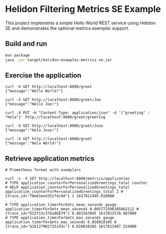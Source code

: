# Helidon Filtering Metrics SE Example

This project implements a simple Hello World REST service using Helidon SE and demonstrates the 
optional metrics exemplar support.

## Build and run

```bash
mvn package
java -jar target/helidon-examples-metrics-se.jar
```

## Exercise the application

```
curl -X GET http://localhost:8080/greet
{"message":"Hello World!"}

curl -X GET http://localhost:8080/greet/Joe
{"message":"Hello Joe!"}

curl -X PUT -H "Content-Type: application/json" -d '{"greeting" : "Hola"}' http://localhost:8080/greet/greeting

curl -X GET http://localhost:8080/greet/Jose
{"message":"Hola Jose!"}

curl -X GET http://localhost:8080/greet          
{"message":"Hola World!"}
```

## Retrieve application metrics

```
# Prometheus format with exemplars

curl -s -X GET http://localhost:8080/metrics/application
# TYPE application_counterForPersonalizedGreetings_total counter
# HELP application_counterForPersonalizedGreetings_total 
application_counterForPersonalizedGreetings_total 2 # {trace_id="78e61eed351f4c9d"} 1 1617812495.016000
. . .
# TYPE application_timerForGets_mean_seconds gauge
application_timerForGets_mean_seconds 0.005772598385062112 # {trace_id="b22f13c37ba8b879"} 0.001563945 1617812578.687000
# TYPE application_timerForGets_max_seconds gauge
application_timerForGets_max_seconds 0.028018165 # {trace_id="a1b127002725143c"} 0.028018165 1617812467.524000
```